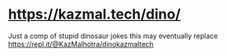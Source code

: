 # https://kazmal.tech/dino/
Just a comp of stupid dinosaur jokes
this may eventually replace https://repl.it/@KazMalhotra/dinokazmaltech
